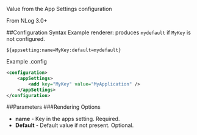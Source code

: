Value from the App Settings configuration 

From NLog 3.0+

##Configuration Syntax
Example renderer: produces `mydefault` if `MyKey` is not configured.
```
${appsetting:name=MyKey:default=mydefault}
```
Example .config

```xml
<configuration>
    <appSettings>
        <add key="MyKey" value="MyApplication" />
    </appSettings>
</configuration>
```

##Parameters
###Rendering Options
* **name** - Key in the apps setting. Required.
* **Default** - Default value if not present. Optional.